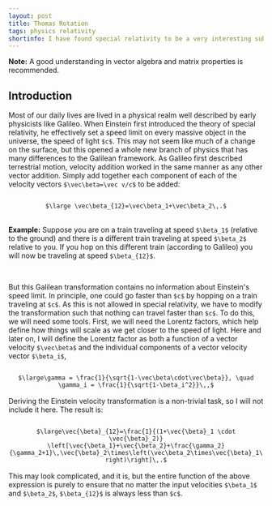 ```yaml
---
layout: post
title: Thomas Rotation
tags: physics relativity
shortinfo: I have found special relativity to be a very interesting subject. One thing I had a hard time with was replacing my non-relativistic intuition. On a quest to fully understand relativistic dynamics, I came across a concept known as Thomas (or Wigner) rotation. This subject is very math intensive, but I will try to make it as accessible as possible.
---
```


<p class="note"><b>Note:</b> A good understanding in vector algebra and matrix properties is recommended.</p>

## Introduction

Most of our daily lives are lived in a physical realm well described by early physicists like Galileo. When Einstein first introduced the theory of special relativity, he effectively set a speed limit on every massive object in the universe, the speed of light `$c$`. This may not seem like much of a change on the surface, but this opened a whole new branch of physics that has many differences to the Galilean framework. As Galileo first described terrestrial motion, velocity addition worked in the same manner as any other vector addition. Simply add together each component of each of the velocity vectors `$\vec\beta=\vec v/c$` to be added:

<center><code>
$\large \vec\beta_{12}=\vec\beta_1+\vec\beta_2\,.$
</code></center><br>

<p class="example"><b>Example:</b> Suppose you are on a train traveling at speed <code>$\beta_1$</code> (relative to the ground) and there is a different train traveling at speed <code>$\beta_2$</code> relative to you. If you hop on this different train (according to Galileo) you will now be traveling at speed <code>$\beta_{12}$</code>.</p><br>

But this Galilean transformation contains no information about Einstein's speed limit. In principle, one could go faster than `$c$` by hopping on a train traveling at `$c$`. As this is not allowed in special relativity, we have to modify the transformation such that nothing can travel faster than `$c$`. To do this, we will need some tools. First, we will need the Lorentz factors, which help define how things will scale as we get closer to the speed of light. Here and later on, I will define the Lorentz factor as both a function of a vector velocity `$\vec\beta$` and the individual components of a vector velocity vector `$\beta_i$`,

<center style="margin-bottom:1rem"><code>
$\large\gamma = \frac{1}{\sqrt{1-\vec\beta\cdot\vec\beta}}, \quad \gamma_i = \frac{1}{\sqrt{1-\beta_i^2}}\,,$
</code></center>

Deriving the Einstein velocity transformation is a non-trivial task, so I will not include it here. The result is:

<center style="margin-bottom:1rem"><code>
$\large\vec{\beta}_{12}=\frac{1}{(1+\vec{\beta}_1 \cdot \vec{\beta}_2)}
\left[\vec{\beta_1}+\vec{\beta_2}+\frac{\gamma_2}{\gamma_2+1}\,\vec{\beta}_2\times\left(\vec\beta_2\times\vec{\beta}_1\right)\right]\,.$
</code></center>

This may look complicated, and it is, but the entire function of the above expression is purely to ensure that no matter the input velocities `$\beta_1$` and `$\beta_2$`, `$\beta_{12}$` is always less than `$c$`.
